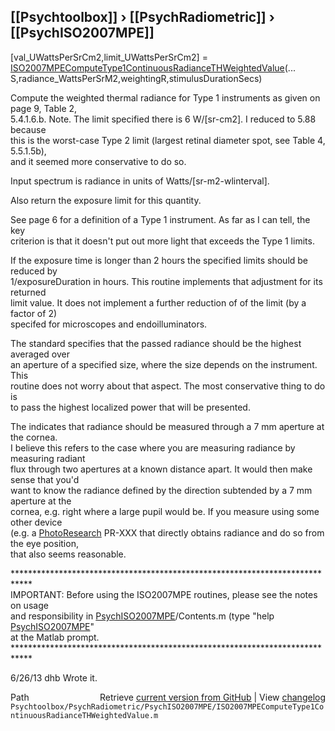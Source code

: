 ## [[Psychtoolbox]] &#8250; [[PsychRadiometric]] &#8250; [[PsychISO2007MPE]]

[val\_UWattsPerSrCm2,limit\_UWattsPerSrCm2] = [ISO2007MPEComputeType1ContinuousRadianceTHWeightedValue](ISO2007MPEComputeType1ContinuousRadianceTHWeightedValue)(...  
    S,radiance\_WattsPerSrM2,weightingR,stimulusDurationSecs)  
  
 Compute the weighted thermal radiance for Type 1 instruments as given on page 9, Table 2,   
 5.4.1.6.b.  Note.  The limit specified there is 6 W/[sr-cm2].  I reduced to 5.88 because  
 this is the worst-case Type 2 limit (largest retinal diameter spot, see Table 4, 5.5.1.5b),  
 and it seemed more conservative to do so.  
  
 Input spectrum is radiance in units of Watts/[sr-m2-wlinterval].  
  
 Also return the exposure limit for this quantity.  
  
 See page 6 for a definition of a Type 1 instrument.  As far as I can tell, the key  
 criterion is that it doesn't put out more light that exceeds the Type 1 limits.  
  
 If the exposure time is longer than 2 hours the specified limits should be reduced by  
 1/exposureDuration in hours.  This routine implements that adjustment for its returned  
 limit value.  It does not implement a further reduction of of the limit (by a factor of 2)  
 specifed for microscopes and endoilluminators.  
  
 The standard specifies that the passed radiance should be the highest averaged over  
 an aperture of a specified size, where the size depends on the instrument.  This  
 routine does not worry about that aspect.  The most conservative thing to do is  
 to pass the highest localized power that will be presented.  
  
 The indicates that radiance should be measured through a 7 mm aperture at the cornea.  
 I believe this refers to the case where you are measuring radiance by measuring radiant  
 flux through two apertures at a known distance apart.  It would then make sense that you'd  
 want to know the radiance defined by the direction subtended by a 7 mm aperture at the  
 cornea, e.g. right where a large pupil would be.  If you measure using some other device  
 (e.g. a [PhotoResearch](PhotoResearch) PR-XXX that directly obtains radiance and do so from the eye position,  
 that also seems reasonable.  
  
 \*\*\*\*\*\*\*\*\*\*\*\*\*\*\*\*\*\*\*\*\*\*\*\*\*\*\*\*\*\*\*\*\*\*\*\*\*\*\*\*\*\*\*\*\*\*\*\*\*\*\*\*\*\*\*\*\*\*\*\*\*\*\*\*\*\*\*\*\*\*\*\*\*\*\*\*  
 IMPORTANT: Before using the ISO2007MPE routines, please see the notes on usage  
 and responsibility in [PsychISO2007MPE](PsychISO2007MPE)/Contents.m (type "help [PsychISO2007MPE](PsychISO2007MPE)"  
 at the Matlab prompt.  
 \*\*\*\*\*\*\*\*\*\*\*\*\*\*\*\*\*\*\*\*\*\*\*\*\*\*\*\*\*\*\*\*\*\*\*\*\*\*\*\*\*\*\*\*\*\*\*\*\*\*\*\*\*\*\*\*\*\*\*\*\*\*\*\*\*\*\*\*\*\*\*\*\*\*\*\*  
  
 6/26/13  dhb  Wrote it.  




<div class="code_header" style="text-align:right;">
  <span style="float:left;">Path&nbsp;&nbsp;</span> <span class="counter">Retrieve <a href=
  "https://raw.github.com/Psychtoolbox-3/Psychtoolbox-3/beta/Psychtoolbox/PsychRadiometric/PsychISO2007MPE/ISO2007MPEComputeType1ContinuousRadianceTHWeightedValue.m">current version from GitHub</a> | View <a href=
  "https://github.com/Psychtoolbox-3/Psychtoolbox-3/commits/beta/Psychtoolbox/PsychRadiometric/PsychISO2007MPE/ISO2007MPEComputeType1ContinuousRadianceTHWeightedValue.m">changelog</a></span>
</div>
<div class="code">
  <code>Psychtoolbox/PsychRadiometric/PsychISO2007MPE/ISO2007MPEComputeType1ContinuousRadianceTHWeightedValue.m</code>
</div>

